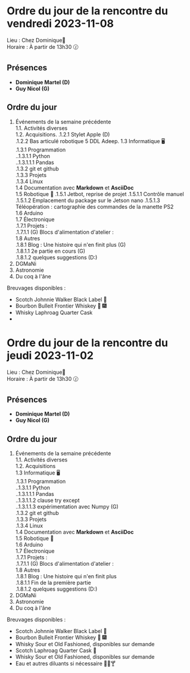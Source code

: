 # Ordre du jour de la rencontre du vendredi 2023-11-08

Lieu :    Chez Dominique🔭  
Horaire : À partir de 13h30 🕜  
## Présences
* **Dominique Martel (D)**  
* **Guy Nicol (G)**  

## Ordre du jour
1. Événements de la semaine précédente  
 1.1.  Activités diverses  
 1.2.  Acquisitions. 
   .1.2.1 Stylet Apple (D)  
   .1.2.2 Bas articulé robotique 5 DDL Adeep. 
 1.3 Informatique 🖥  
.1.3.1 Programmation  
..1.3.1.1 Python  
..1.3.1.1.1 Pandas  
.1.3.2 git et github  
.1.3.3 Projets  
.1.3.4 Linux  
1.4 Documentation avec **Markdown** et **AsciiDoc**  
1.5 Robotique 🤖
   .1.5.1 Jetbot, reprise de projet
   .1.5.1.1 Contrôle manuel
   .1.5.1.2 Emplacement du package sur le Jetson nano
   .1.5.1.3 Téléopération : cartographie des commandes de la manette PS2  
1.6 Arduino  
1.7 Électronique  
.1.7.1 Projets :  
.1.7.1.1 (G) Blocs d'alimentation d'atelier :  
1.8 Autres  
   .1.8.1 Blog : Une histoire qui n'en finit plus (G)  
   .1.8.1.1 2e partie en cours (G)  
   .1.8.1.2 quelques suggestions (D:)  
3. DGMaNi  
4. Astronomie    
5. Du coq à l'âne  

Breuvages disponibles :
  * Scotch Johnnie Walker Black Label 🥃
  * Bourbon Bulleit Frontier Whiskey 🥃 🎆
  * Whisky Laphroag Quarter Cask
  *

# Ordre du jour de la rencontre du jeudi 2023-11-02

Lieu :    Chez Dominique🔭  
Horaire : À partir de 13h30 🕜  
## Présences
* **Dominique Martel (D)**  
* **Guy Nicol (G)**  

## Ordre du jour
1. Événements de la semaine précédente  
 1.1.  Activités diverses  
 1.2.  Acquisitions  
 1.3 Informatique 🖥  
.1.3.1 Programmation  
..1.3.1.1 Python  
..1.3.1.1.1 Pandas  
..1.3.1.1.2 clause try except  
..1.3.1.1.3 expérimentation avec Numpy (G)  
.1.3.2 git et github  
.1.3.3 Projets  
.1.3.4 Linux  
1.4 Documentation avec **Markdown** et **AsciiDoc**  
1.5 Robotique 🤖   
1.6 Arduino  
1.7 Électronique  
.1.7.1 Projets :  
.1.7.1.1 (G) Blocs d'alimentation d'atelier :  
1.8 Autres  
   .1.8.1 Blog : Une histoire qui n'en finit plus  
   .1.8.1.1 Fin de la première partie  
   .1.8.1.2 quelques suggestions (D:)  
3. DGMaNi  
4. Astronomie    
5. Du coq à l'âne  

Breuvages disponibles :
  * Scotch Johnnie Walker Black Label 🥃
  * Bourbon Bulleit Frontier Whiskey 🥃 🎆
  * Whisky Sour et Old Fashioned, disponibles sur demande
  * Scotch Laphroag Quarter Cask 🥃
  * Whisky Sour et Old Fashioned, disponibles sur demande
  * Eau et autres diluants si nécessaire 🍶🍺🍸
